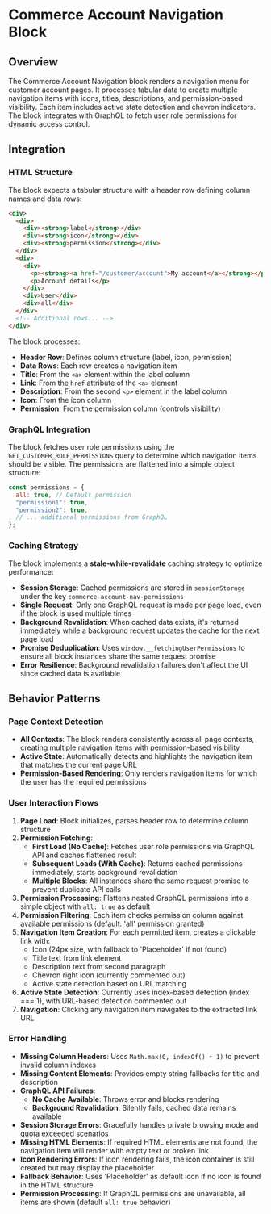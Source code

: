 # Commerce Account Navigation Block

## Overview

The Commerce Account Navigation block renders a navigation menu for customer account pages. It processes tabular data to create multiple navigation items with icons, titles, descriptions, and permission-based visibility. Each item includes active state detection and chevron indicators. The block integrates with GraphQL to fetch user role permissions for dynamic access control.

## Integration

### HTML Structure

The block expects a tabular structure with a header row defining column names and data rows:

```html
<div>
  <div>
    <div><strong>label</strong></div>
    <div><strong>icon</strong></div>
    <div><strong>permission</strong></div>
  </div>
  <div>
    <div>
      <p><strong><a href="/customer/account">My account</a></strong></p>
      <p>Account details</p>
    </div>
    <div>User</div>
    <div>all</div>
  </div>
  <!-- Additional rows... -->
</div>
```

The block processes:
- **Header Row**: Defines column structure (label, icon, permission)
- **Data Rows**: Each row creates a navigation item
- **Title**: From the `<a>` element within the label column
- **Link**: From the `href` attribute of the `<a>` element
- **Description**: From the second `<p>` element in the label column
- **Icon**: From the icon column
- **Permission**: From the permission column (controls visibility)

### GraphQL Integration

The block fetches user role permissions using the `GET_CUSTOMER_ROLE_PERMISSIONS` query to determine which navigation items should be visible. The permissions are flattened into a simple object structure:

```javascript
const permissions = {
  all: true, // Default permission
  "permission1": true,
  "permission2": true,
  // ... additional permissions from GraphQL
};
```

### Caching Strategy

The block implements a **stale-while-revalidate** caching strategy to optimize performance:

- **Session Storage**: Cached permissions are stored in `sessionStorage` under the key `commerce-account-nav-permissions`
- **Single Request**: Only one GraphQL request is made per page load, even if the block is used multiple times
- **Background Revalidation**: When cached data exists, it's returned immediately while a background request updates the cache for the next page load
- **Promise Deduplication**: Uses `window.__fetchingUserPermissions` to ensure all block instances share the same request promise
- **Error Resilience**: Background revalidation failures don't affect the UI since cached data is available

<!-- ### URL Parameters

No URL parameters affect this block's behavior. -->

<!-- ### Local Storage

No localStorage keys are used by this block. -->

<!-- ### Events

#### Event Listeners

No event listeners are implemented in this block.

#### Event Emitters

No events are emitted by this block. -->

## Behavior Patterns

### Page Context Detection

- **All Contexts**: The block renders consistently across all page contexts, creating multiple navigation items with permission-based visibility
- **Active State**: Automatically detects and highlights the navigation item that matches the current page URL
- **Permission-Based Rendering**: Only renders navigation items for which the user has the required permissions

### User Interaction Flows

1. **Page Load**: Block initializes, parses header row to determine column structure
2. **Permission Fetching**: 
   - **First Load (No Cache)**: Fetches user role permissions via GraphQL API and caches flattened result
   - **Subsequent Loads (With Cache)**: Returns cached permissions immediately, starts background revalidation
   - **Multiple Blocks**: All instances share the same request promise to prevent duplicate API calls
3. **Permission Processing**: Flattens nested GraphQL permissions into a simple object with `all: true` as default
4. **Permission Filtering**: Each item checks permission column against available permissions (default: 'all' permission granted)
5. **Navigation Item Creation**: For each permitted item, creates a clickable link with:
   - Icon (24px size, with fallback to 'Placeholder' if not found)
   - Title text from link element
   - Description text from second paragraph
   - Chevron right icon (currently commented out)
   - Active state detection based on URL matching
6. **Active State Detection**: Currently uses index-based detection (index === 1), with URL-based detection commented out
7. **Navigation**: Clicking any navigation item navigates to the extracted link URL

### Error Handling

- **Missing Column Headers**: Uses `Math.max(0, indexOf() + 1)` to prevent invalid column indexes
- **Missing Content Elements**: Provides empty string fallbacks for title and description
- **GraphQL API Failures**: 
  - **No Cache Available**: Throws error and blocks rendering
  - **Background Revalidation**: Silently fails, cached data remains available
- **Session Storage Errors**: Gracefully handles private browsing mode and quota exceeded scenarios
- **Missing HTML Elements**: If required HTML elements are not found, the navigation item will render with empty text or broken link
- **Icon Rendering Errors**: If icon rendering fails, the icon container is still created but may display the placeholder
- **Fallback Behavior**: Uses 'Placeholder' as default icon if no icon is found in the HTML structure
- **Permission Processing**: If GraphQL permissions are unavailable, all items are shown (default `all: true` behavior)
